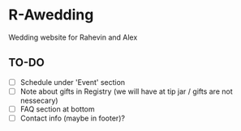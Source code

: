 # R-Awedding
Wedding website for Rahevin and Alex

## TO-DO
- [ ] Schedule under 'Event' section
- [ ] Note about gifts in Registry (we will have at tip jar / gifts are not nessecary)
- [ ] FAQ section at bottom
- [ ] Contact info (maybe in footer)?
